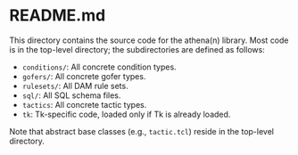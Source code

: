 README.md
=========

This directory contains the source code for the athena(n) library.  Most
code is in the top-level directory; the subdirectories are defined as
follows:

* `conditions/`: All concrete condition types.
* `gofers/`: All concrete gofer types.
* `rulesets/`: All DAM rule sets.
* `sql/`: All SQL schema files.
* `tactics`: All concrete tactic types.
* `tk`: Tk-specific code, loaded only if Tk is already loaded.

Note that abstract base classes (e.g., `tactic.tcl`) reside in the
top-level directory.